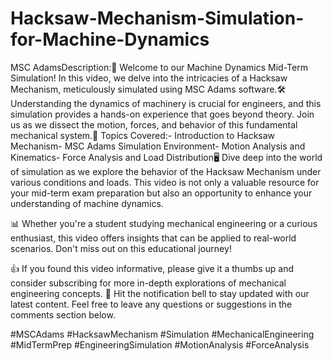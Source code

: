 # Hacksaw-Mechanism-Simulation-for-Machine-Dynamics

MSC AdamsDescription:🔧 Welcome to our Machine Dynamics Mid-Term Simulation! In this video, we delve into the intricacies of a Hacksaw Mechanism, meticulously simulated using MSC Adams software.🛠️ Understanding the dynamics of machinery is crucial for engineers, and this simulation provides a hands-on experience that goes beyond theory. Join us as we dissect the motion, forces, and behavior of this fundamental mechanical system.🔬 Topics Covered:- Introduction to Hacksaw Mechanism- MSC Adams Simulation Environment- Motion Analysis and Kinematics- Force Analysis and Load Distribution🖥️ Dive deep into the world of simulation as we explore the behavior of the Hacksaw Mechanism under various conditions and loads. This video is not only a valuable resource for your mid-term exam preparation but also an opportunity to enhance your understanding of machine dynamics.

📊 Whether you're a student studying mechanical engineering or a curious enthusiast, this video offers insights that can be applied to real-world scenarios. Don't miss out on this educational journey!

👍 If you found this video informative, please give it a thumbs up and consider subscribing for more in-depth explorations of mechanical engineering concepts.
🔔 Hit the notification bell to stay updated with our latest content. Feel free to leave any questions or suggestions in the comments section below.

#MSCAdams #HacksawMechanism #Simulation #MechanicalEngineering #MidTermPrep #EngineeringSimulation #MotionAnalysis #ForceAnalysis
